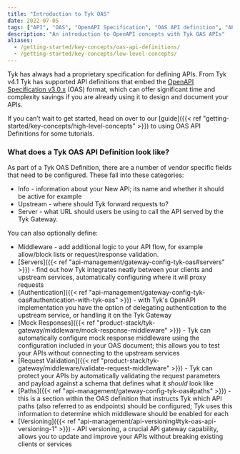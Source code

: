 ```yaml
---
title: "Introduction to Tyk OAS"
date: 2022-07-05
tags: ["API", "OAS", "OpenAPI Specification", "OAS API definition", "API definition", "Tyk OAS", "Tyk OAS API", "Concepts","Introduction"]
description: "An introduction to OpenAPI concepts with Tyk OAS APIs"
aliases:
  - /getting-started/key-concepts/oas-api-definitions/
  - /getting-started/key-concepts/low-level-concepts/
---
```


Tyk has always had a proprietary specification for defining APIs. From Tyk v4.1 Tyk has supported API definitions that embed the [OpenAPI Specification v3.0.x](https://spec.openapis.org/oas/v3.0.3) (OAS) format, which can offer significant time and complexity savings if you are already using it to design and document your APIs.

If you can’t wait to get started, head on over to our [guide]({{< ref "getting-started/key-concepts/high-level-concepts" >}}) to using OAS API Definitions for some tutorials.

### What does a Tyk OAS API Definition look like?

As part of a Tyk OAS Definition, there are a number of vendor specific fields that need to be configured. These fall into these categories:

- Info - information about your New API; its name and whether it should be active for example
- Upstream - where should Tyk forward requests to?
- Server - what URL should users be using to call the API served by the Tyk Gateway.

You can also optionally define:

- Middleware - add additional logic to your API flow, for example allow/block lists or request/response validation.
- [Servers]({{< ref "api-management/gateway-config-tyk-oas#servers" >}}) - find out how Tyk integrates neatly between your clients and upstream services, automatically configuring where it will proxy requests
- [Authentication]({{< ref "api-management/gateway-config-tyk-oas#authentication-with-tyk-oas" >}}) - with Tyk's OpenAPI implementation you have the option of delegating authentication to the upstream service, or handling it on the Tyk Gateway
- [Mock Responses]({{< ref "product-stack/tyk-gateway/middleware/mock-response-middleware" >}}) - Tyk can automatically configure mock response middleware using the configuration included in your OAS document; this allows you to test your APIs without connecting to the upstream services
- [Request Validation]({{< ref "product-stack/tyk-gateway/middleware/validate-request-middleware" >}})  - Tyk can protect your APIs by automatically validating the request parameters and payload against a schema that defines what it *should* look like
- [Paths]({{< ref "api-management/gateway-config-tyk-oas#paths" >}}) - this is a section within the OAS definition that instructs Tyk which API paths (also referred to as endpoints) should be configured; Tyk uses this information to determine which middleware should be enabled for each
- [Versioning]({{< ref "api-management/api-versioning#tyk-oas-api-versioning-1" >}}) - API versioning, a crucial API gateway capability, allows you to update and improve your APIs without breaking existing clients or services
